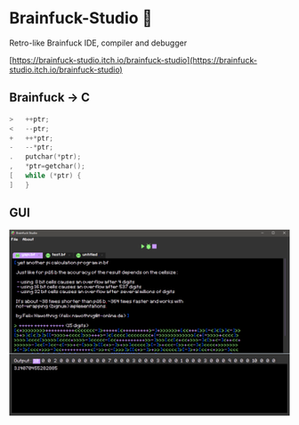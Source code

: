 # Brainfuck-Studio 🧠
Retro-like Brainfuck IDE, compiler and debugger

[https://brainfuck-studio.itch.io/brainfuck-studio](https://brainfuck-studio.itch.io/brainfuck-studio)

## Brainfuck -> C 

```c
>	++ptr;
<	--ptr;
+	++*ptr;
-	--*ptr;
.	putchar(*ptr);
,	*ptr=getchar();
[	while (*ptr) {
]	}
```

## GUI
![alt text](https://github.com/MorcilloSanz/Brainfuck-IDE/blob/main/img/ide.png)
